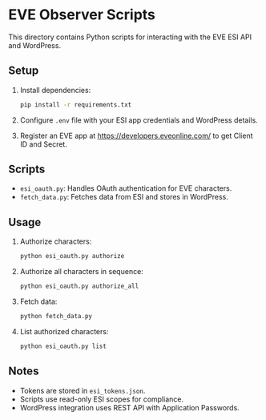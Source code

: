 # EVE Observer Scripts

This directory contains Python scripts for interacting with the EVE ESI API and WordPress.

## Setup

1. Install dependencies:
   ```bash
   pip install -r requirements.txt
   ```

2. Configure `.env` file with your ESI app credentials and WordPress details.

3. Register an EVE app at https://developers.eveonline.com/ to get Client ID and Secret.

## Scripts

- `esi_oauth.py`: Handles OAuth authentication for EVE characters.
- `fetch_data.py`: Fetches data from ESI and stores in WordPress.

## Usage

1. Authorize characters:
   ```bash
   python esi_oauth.py authorize
   ```

2. Authorize all characters in sequence:
   ```bash
   python esi_oauth.py authorize_all
   ```

3. Fetch data:
   ```bash
   python fetch_data.py
   ```

4. List authorized characters:
   ```bash
   python esi_oauth.py list
   ```

## Notes

- Tokens are stored in `esi_tokens.json`.
- Scripts use read-only ESI scopes for compliance.
- WordPress integration uses REST API with Application Passwords.
